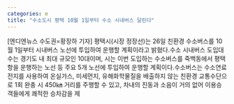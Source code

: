 ```yaml
---
categories: e
title: "수소도시 평택 10월 1일부터 수소 시내버스 달린다"
---
```

[엔디엔뉴스 수도권=황장하 기자] 평택시(시장 정장선)는 26일 친환경 수소버스를 10월 1일부터 시내버스 노선에 투입하여 운행할 계획이라고 밝혔다.수소 시내버스 도입대수는 경기도 내 최대 규모인 10대이며, 시는 이번 도입하는 수소버스를 죽백동에서 평택항을 운행하는 노선 등 주요 5개 노선에 투입하여 운행할 계획이다.수소버스는 수소연료전지를 사용하여 온실가스, 미세먼지, 유해화학물질을 배출하지 않는 친환경 교통수단으로 1회 완충 시 450㎞ 거리를 주행할 수 있고, 차내의 진동과 소음이 거의 없어 이용승객들에게 쾌적한 승차감을 제